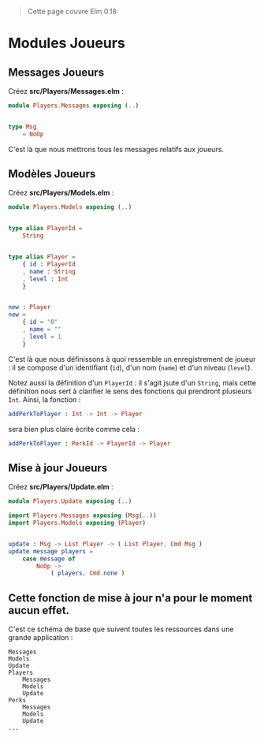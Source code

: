> Cette page couvre Elm 0.18

# Modules Joueurs

## Messages Joueurs

Créez __src/Players/Messages.elm__ :

```elm
module Players.Messages exposing (..)


type Msg
    = NoOp
```

C'est là que nous mettrons tous les messages relatifs aux joueurs.

## Modèles Joueurs

Créez __src/Players/Models.elm__ :

```elm
module Players.Models exposing (..)


type alias PlayerId =
    String


type alias Player =
    { id : PlayerId
    , name : String
    , level : Int
    }


new : Player
new =
    { id = "0"
    , name = ""
    , level = 1
    }
```

C'est là que nous définissons à quoi ressemble un enregistrement de joueur : il se compose d'un identifiant (`id`), d'un nom (`name`) et d'un niveau (`level`).

Notez aussi la définition d'un `PlayerId` : il s'agit jsute d'un `String`, mais cette définition nous sert à clarifier le sens des fonctions qui prendront plusieurs `Int`. Ainsi, la fonction :

```elm
addPerkToPlayer : Int -> Int -> Player
```

sera bien plus claire écrite comme cela :

```elm
addPerkToPlayer : PerkId -> PlayerId -> Player
```

## Mise à jour Joueurs

Créez __src/Players/Update.elm__ :

```elm
module Players.Update exposing (..)

import Players.Messages exposing (Msg(..))
import Players.Models exposing (Player)


update : Msg -> List Player -> ( List Player, Cmd Msg )
update message players =
    case message of
        NoOp ->
            ( players, Cmd.none )
```

Cette fonction de mise à jour n'a pour le moment aucun effet.
---

C'est ce schéma de base que suivent toutes les ressources dans une grande application :

```
Messages
Models
Update
Players
    Messages
    Models
    Update
Perks
    Messages
    Models
    Update
...
```
